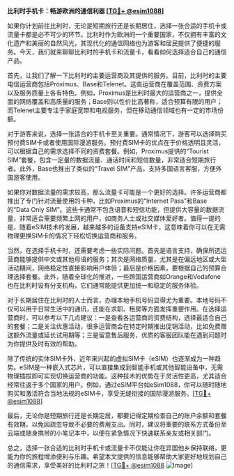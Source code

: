 **比利时手机卡：畅游欧洲的通信利器 [[TG💪+ @esim1088](https://t.me/s/esim1088)]**

如果你计划前往比利时，无论是短期旅行还是长期居住，选择一张合适的手机卡或流量卡都是必不可少的环节。比利时作为欧洲的一个重要国家，不仅拥有丰富的文化遗产和美丽的自然风光，其现代化的通信网络也为游客和居民提供了便捷的服务。今天，我们就来聊聊比利时的手机卡和流量卡，看看如何选择适合自己的通信产品。

首先，让我们了解一下比利时的主要运营商及其提供的服务。目前，比利时的主要电信运营商包括Proximus、Base和Telenet。这些运营商在覆盖范围、资费方案以及服务质量上各有特色。例如，Proximus是比利时最大的运营商之一，提供全面的网络覆盖和高质量的服务；Base则以性价比高著称，适合预算有限的用户；而Telenet主要专注于家庭宽带和电视服务，但在移动通信领域也有一定的市场份额。

对于游客来说，选择一张适合的手机卡至关重要。通常情况下，游客可以选择购买预付费SIM卡或者使用国际漫游服务。预付费SIM卡的优点在于价格透明且灵活，可以根据自己的需求选择不同的资费套餐。例如，Proximus提供的“Tourist SIM”套餐，包含一定量的数据流量、通话时间和短信数量，非常适合短期旅行者。此外，Base也推出了类似的“Travel SIM”产品，支持多国语言客服，方便外国游客使用。

如果你对数据流量的需求较高，那么流量卡可能是一个更好的选择。许多运营商都推出了专门针对流量使用的卡种，比如Proximus的“Internet Pass”和Base的“Data Only SIM”。这些卡通常不包含语音和短信功能，但提供大容量的数据流量，非常适合需要频繁上网的用户，如商务人士或社交媒体爱好者。值得一提的是，随着eSIM技术的发展，越来越多的设备支持eSIM卡，这意味着你可以在无需物理更换SIM卡的情况下轻松切换运营商和服务。

当然，在选择手机卡时，还需要考虑一些实际问题。首先是语言支持，确保所选运营商能够提供中文或其他母语的服务；其次是网络质量，尤其是在偏远地区或大型活动期间，网络稳定性直接影响用户体验；最后是价格因素，要根据自己的预算合理选择套餐。此外，随着全球化的推进，一些跨国运营商如Orange和Vodafone也在比利时设有分支机构，它们通常能提供更加统一和稳定的服务体验。

对于长期居住在比利时的人士而言，办理本地手机号码显得尤为重要。本地号码不仅可以用于日常生活中的通讯，还能在求职、租房等方面发挥重要作用。在选择运营商时，可以参考以下几点建议：一是查看各运营商的资费结构，选择最适合自己的套餐；二是关注优惠活动，很多运营商会在特定时期推出促销活动，比如免费赠送额外流量或延长试用期等；三是留意售后服务，优质的客服团队能在遇到问题时为你提供及时有效的帮助。

除了传统的实体SIM卡外，近年来兴起的虚拟SIM卡（eSIM）也逐渐成为一种趋势。eSIM是一种嵌入式芯片，可以直接集成到智能手机或其他智能设备中，无需物理插拔即可实现切换运营商的功能。这种技术的优势在于灵活性更高，尤其适合经常往返于多个国家的用户。例如，通过eSIM平台如eSim1088，你可以随时随地购买和激活符合当地法规的eSIM卡，享受无缝衔接的国际漫游服务。[[TG💪+ @esim1088](https://t.me/s/esim1088)]

最后，无论你是短期旅行还是长期定居，都要记得定期检查自己的账户余额和套餐有效期，以免因疏忽导致不必要的费用支出。同时，建议将重要的联系方式备份至云端或随身携带的小笔记本中，以便在紧急情况下快速联系亲友或相关部门。

总之，选择一张合适的比利时手机卡或流量卡不仅能让你在异国他乡保持联络，更能为你的旅程增添便利与乐趣。希望本文提供的信息能够帮助大家更好地规划自己的通信需求，享受美好的比利时之旅！[[TG💪+ @esim1088](https://t.me/s/esim1088) ![Image](https://i.postimg.cc/4NQfJmqS/Snipaste-2025-05-13-00-14-12.png)]